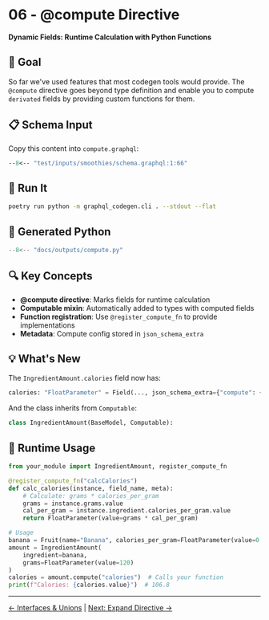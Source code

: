 # 06 - @compute Directive

**Dynamic Fields: Runtime Calculation with Python Functions**

## 🎯 Goal

So far we've used features that most codegen tools would provide. The `@compute` directive goes
beyond type definition and enable you to compute `derivated` fields by providing custom functions for them.


## 📋 Schema Input

Copy this content into `compute.graphql`:

```graphql
--8<-- "test/inputs/smoothies/schema.graphql:1:66"
```

## 🚀 Run It

```bash
poetry run python -m graphql_codegen.cli . --stdout --flat
```

## 🐍 Generated Python

```python
--8<-- "docs/outputs/compute.py"
```

## 🔍 Key Concepts

- **@compute directive**: Marks fields for runtime calculation
- **Computable mixin**: Automatically added to types with computed fields
- **Function registration**: Use `@register_compute_fn` to provide implementations
- **Metadata**: Compute config stored in `json_schema_extra`

## 💡 What's New

The `IngredientAmount.calories` field now has:
```python
calories: "FloatParameter" = Field(..., json_schema_extra={"compute": {"fn": "calcCalories"}})
```

And the class inherits from `Computable`:
```python
class IngredientAmount(BaseModel, Computable):
```

## 🧮 Runtime Usage

```python
from your_module import IngredientAmount, register_compute_fn

@register_compute_fn("calcCalories")
def calc_calories(instance, field_name, meta):
    # Calculate: grams * calories_per_gram
    grams = instance.grams.value
    cal_per_gram = instance.ingredient.calories_per_gram.value
    return FloatParameter(value=grams * cal_per_gram)

# Usage
banana = Fruit(name="Banana", calories_per_gram=FloatParameter(value=0.89), sweetness=FloatParameter(value=8.5))
amount = IngredientAmount(
    ingredient=banana,
    grams=FloatParameter(value=120)
)
calories = amount.compute("calories")  # Calls your function
print(f"Calories: {calories.value}")  # 106.8
```

---

[← Interfaces & Unions](01-interfaces-and-unions.md) | [Next: Expand Directive →](03-expand-directive.md) 